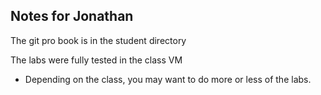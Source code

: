## Notes for Jonathan

The git pro book is in the student directory

The labs were fully tested in the class VM
- Depending on the class, you may want to do more or less of the labs.



